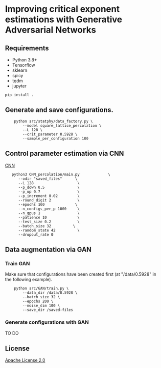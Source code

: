 # Improving critical exponent estimations with Generative Adversarial Networks

## Requirements

* Python 3.8+
* Tensorflow
* sklearn
* spicy
* tqdm
* jupyter

```shell
pip install .

```
## Generate and save configurations.

```shell
    python src/statphy/data_factory.py \
        --model square_lattice_percolation \
        --L 128 \
        --crit_parameter 0.5928 \
        --sample_per_configuration 100
```

## Control parameter estimation via CNN

[CNN](https://drive.google.com/file/d/1672V_ZPCHSVUohgRHw1nHLROkyo8_rJI/view?usp=sharing)

 ```shell
    python3 CNN_percolation/main.py             \
       --odir "saved_files"      \
       --L 128                    \
       --p_down 0.5               \
       --p_up 0.7                 \
       --p_increment 0.02         \
       --round_digit 2            \
       --epochs 100              \
       --n_configs_per_p 1000     \
       --n_gpus 1                 \
       --patience 10              \
       --test_size 0.2            \
       --batch_size 32          \
       --random_state 42          \
       --dropout_rate 0          
 ```

## Data augmentation via GAN

### Train GAN

Make sure that configurations have been created first (at "/data/0.5928" in the following example).

```shell
    python src/GAN/train.py \
        --data_dir /data/0.5928 \
        --batch_size 32 \
        --epochs 200 \
        --noise_dim 100 \
        --save_dir /saved-files
``` 

### Generate configurations with GAN

TO DO

## License
[Apache License 2.0](https://github.com/bisonai/mobilenetv3-tensorflow/blob/master/LICENSE)
